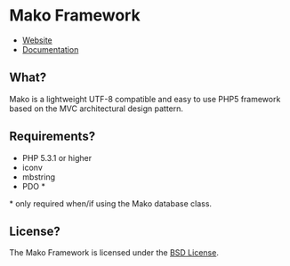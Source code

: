 # Mako Framework

* [Website](http://makoframework.com)
* [Documentation](http://makoframework.com/docs)

## What?

Mako is a lightweight UTF-8 compatible and easy to use PHP5 framework based on the MVC architectural design pattern.

## Requirements?

* PHP 5.3.1 or higher
* iconv
* mbstring
* PDO \*

\* only required when/if using the Mako database class.

## License?

The Mako Framework is licensed under the [BSD License](http://makoframework.com/license/).